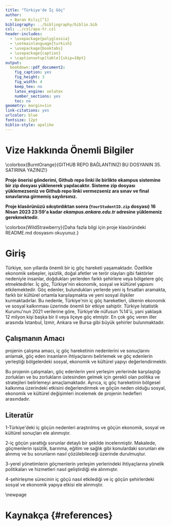 ```yaml
---
title: "Türkiye'de İç Göç"
author: 
  - Baran Kılıç[^1]
bibliography: ../bibliography/biblio.bib
csl: ../csl/apa-tr.csl
header-includes:
  - \usepackage{polyglossia}
  - \setmainlanguage{turkish}
  - \usepackage{booktabs}
  - \usepackage{caption} 
  - \captionsetup[table]{skip=10pt}
output:
  bookdown::pdf_document2:
    fig_caption: yes
    fig_height: 3
    fig_width: 4
    keep_tex: no
    latex_engine: xelatex
    number_sections: yes
    toc: no
geometry: margin=1in
link-citations: yes
urlcolor: blue
fontsize: 12pt
biblio-style: apalike
---
```



<!-- ======================================================================= -->
<!-- ============================== NOTLAR ================================= -->
<!-- ======================================================================= -->
[^1]: 19080226, [Github Repo](https://github.com/Dearshen/vize3.git)

# Vize Hakkında Önemli Bilgiler

\colorbox{BurntOrange}{GITHUB REPO BAĞLANTINIZI BU DOSYANIN 35. SATIRINA YAZINIZ!}

**Proje önerisi gönderimi, Github repo linki ile birlikte ekampus sistemine bir zip dosyası yüklenerek yapılacaktır. Sisteme zip dosyası yüklemezseniz ve Github repo linki vermezseniz ara sınav ve final sınavlarına girmemiş sayılırsınız.**

**Proje klasörünüzü sıkıştırdıktan sonra (`YourStudentID.zip` dosyası) 16 Nisan 2023 23:59'a kadar *ekampus.ankara.edu.tr* adresine yüklemeniz gerekmektedir.**

\colorbox{WildStrawberry}{Daha fazla bilgi için proje klasöründeki README.md dosyasını okuyunuz.}

# Giriş
Türkiye, son yıllarda önemli bir iç göç hareketi yaşamaktadır. Özellikle ekonomik sebepler, işsizlik, doğal afetler ve terör olayları gibi faktörler nedeniyle insanlar, doğdukları yerlerden farklı şehirlere veya bölgelere göç etmektedirler. İç göç, Türkiye'nin ekonomik, sosyal ve kültürel yapısını etkilemektedir. Göç edenler, bulundukları yerlerde yeni iş fırsatları aramakta, farklı bir kültürel ortamla karşılaşmakta ve yeni sosyal ilişkiler kurmaktadırlar. Bu nedenle, Türkiye'nin iç göç hareketleri, ülkenin ekonomik ve sosyal kalkınması üzerinde önemli bir etkiye sahiptir. Türkiye İstatistik Kurumu'nun 2021 verilerine göre, Türkiye'de nüfusun %14'ü, yani yaklaşık 12 milyon kişi başka bir il veya ilçeye göç etmiştir. En çok göç veren iller arasında İstanbul, İzmir, Ankara ve Bursa gibi büyük şehirler bulunmaktadır. 


## Çalışmanın Amacı
projenin çalışma amacı, iç göç hareketinin nedenlerini ve sonuçlarını anlamak, göç eden insanların ihtiyaçlarını belirlemek ve göç edenlerin yerleştiği bölgelerdeki sosyal, ekonomik ve kültürel yapıyı değerlendirmektir.

Bu projenin çalışmaları, göç edenlerin yeni yerleşim yerlerinde karşılaştığı zorlukları ve bu zorlukların üstesinden gelmek için gerekli olan politika ve stratejileri belirlemeyi amaçlamaktadır. Ayrıca, iç göç hareketinin bölgesel kalkınma üzerindeki etkisini değerlendirmek ve göçün neden olduğu sosyal, ekonomik ve kültürel değişimleri incelemek de projenin hedefleri arasındadır.

## Literatür 
1-Türkiye'deki iç göçün nedenleri araştırılmış ve göçün ekonomik, sosyal ve kültürel sonuçları ele alınmıştır.

2-iç göçün yarattığı sorunlar detaylı bir şekilde incelenmiştir. Makalede, göçmenlerin işsizlik, barınma, eğitim ve sağlık gibi konulardaki sorunları ele alınmış ve bu sorunların nasıl çözülebileceği üzerinde durulmuştur.

3-yerel yönetimlerin göçmenlerin yerleşim yerlerindeki ihtiyaçlarına yönelik politikaları ve hizmetleri nasıl geliştirdiği ele alınmıştır.

4-şehirleşme sürecinin iç göçü nasıl etkilediği ve iç göçün şehirlerdeki sosyal ve ekonomik yapıya etkisi ele alınmıştır.


\newpage
# Kaynakça {#references}
<div id="refs"></div>


